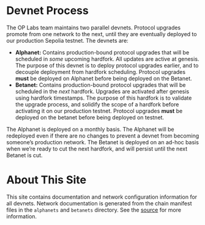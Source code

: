 # Devnet Process

The OP Labs team maintains two parallel devnets. Protocol upgrades promote from one network to the next, until they
are eventually deployed to our production Sepolia testnet. The devnets are:

- **Alphanet:** Contains production-bound protocol upgrades that will be scheduled in *some* upcoming hardfork. All
  updates are active at genesis. The purpose of this devnet is to deploy protocol upgrades earlier, and to decouple
  deployment from hardfork scheduling. Protocol upgrades **must** be deployed on Alphanet before being deployed on the
  Betanet.
- **Betanet:** Contains production-bound protocol upgrades that will be scheduled in the *next* hardfork. Upgrades are
  activated after genesis using hardfork timestamps. The purpose of this hardfork is to validate the upgrade process,
  and solidify the scope of a hardfork before activating it on our production testnet. Protocol upgrades **must** be
  deployed on the betanet before being deployed on testnet.

The Alphanet is deployed on a monthly basis. The Alphanet will be redeployed even if there are no changes to prevent a
devnet from becoming someone’s production network. The Betanet is deployed on an ad-hoc basis when we’re ready to cut
the next hardfork, and will persist until the next Betanet is cut.

# About This Site

This site contains documentation and network configuration information for all devnets. Network documentation is
generated from the chain manifest files in the `alphanets` and `betanets` directory. See
the [source](https://github.com/ethereum-optimism/devnets) for more information.